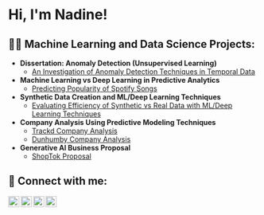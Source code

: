 <h1>Hi, I'm Nadine! 

<h2>👨‍💻 Machine Learning and Data Science Projects:</h2>

- <b>Dissertation: Anomaly Detection (Unsupervised Learning) </b>
  - [An Investigation of Anomaly Detection Techniques in Temporal Data](https://github.com/nadinealkaragholi/Dissertation-)
- <b>Machine Learning vs Deep Learning in Predictive Analytics </b>
  - [Predicting Popularity of Spotify Songs](https://github.com/nadinealkaragholi/Deep-Learning-vs-Machine-Learning) 
- <b>Synthetic Data Creation and ML/Deep Learning Techniques</b>
  - [Evaluating Efficiency of Synthetic vs Real Data with ML/Deep Learning Techniques](https://github.com/nadinealkaragholi/Synthetic-Data-ML-Deep-Learning)
- <b>Company Analysis Using Predictive Modeling Techniques</b>
  - [Trackd Company Analysis](https://github.com/nadinealkaragholi/Trackd-Company-Analysis-)
  - [Dunhumby Company Analysis](https://github.com/nadinealkaragholi/Dunhumby-Company-Analysis)
- <b>Generative AI Business Proposal</b>
  - [ShopTok Proposal](https://github.com/joshmadakor1/Package-Delivery-Pathfinding-Algorithm)

<h2> 🤳 Connect with me:</h2>

[<img align="left" alt="JoshMadakor | YouTube" width="22px" src="https://cdn.jsdelivr.net/npm/simple-icons@v3/icons/youtube.svg" />][youtube]
[<img align="left" alt="JoshMadakor | Twitter" width="22px" src="https://cdn.jsdelivr.net/npm/simple-icons@v3/icons/twitter.svg" />][twitter]
[<img align="left" alt="JoshMadakor | LinkedIn" width="22px" src="https://cdn.jsdelivr.net/npm/simple-icons@v3/icons/linkedin.svg" />][linkedin]
[<img align="left" alt="JoshMadakor | Instagram" width="22px" src="https://cdn.jsdelivr.net/npm/simple-icons@v3/icons/instagram.svg" />][instagram]

[twitter]: https://twitter.com/joshmadakor
[youtube]: https://www.youtube.com/c/joshmadakor
[instagram]: https://www.instagram.com/joshmadakor/
[linkedin]: https://linkedin.com/in/joshmadakor

<!--
**joshmadakor1/joshmadakor1** is a ✨ _special_ ✨ repository because its `README.md` (this file) appears on your GitHub profile.

Here are some ideas to get you started:

- 🔭 I’m currently working on ...
- 🌱 I’m currently learning ...
- 👯 I’m looking to collaborate on ...
- 🤔 I’m looking for help with ...
- 💬 Ask me about ...
- 📫 How to reach me: ...
- 😄 Pronouns: ...
- ⚡ Fun fact: ...
-->
